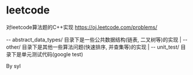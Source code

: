 leetcode
========

对leetcode算法题的C++实现
https://oj.leetcode.com/problems/


-- abstract_data_types/ 目录下是一些公共数据结构(链表, 二叉树等)的实现
|
-- other/ 目录下是其他一些算法问题(快速排序, 并查集等)的实现
|
-- unit_test/ 目录下是单元测试代码(google test)


By syl
